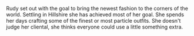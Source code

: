 Rudy set out with the goal to bring the newest fashion to the corners of the world. Settling in Hillshire she has achieved most of her goal. She spends her days crafting some of the finest or most particle outfits. She doesn't judge her cliental, she thinks everyone could use a little something extra.    